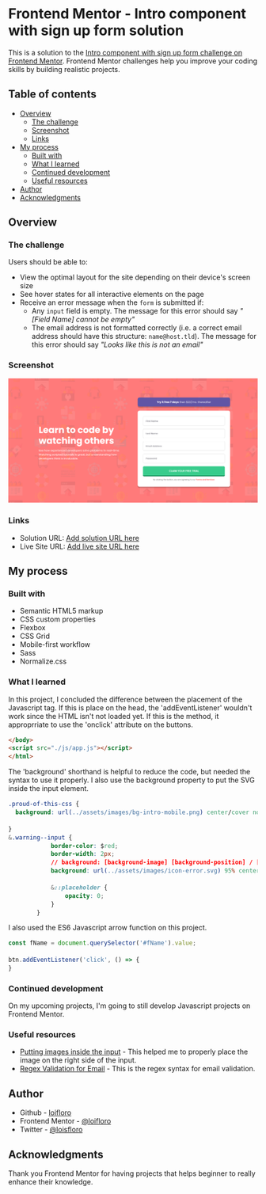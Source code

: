 # Frontend Mentor - Intro component with sign up form solution

This is a solution to the [Intro component with sign up form challenge on Frontend Mentor](https://www.frontendmentor.io/challenges/intro-component-with-signup-form-5cf91bd49edda32581d28fd1). Frontend Mentor challenges help you improve your coding skills by building realistic projects. 

## Table of contents

- [Overview](#overview)
  - [The challenge](#the-challenge)
  - [Screenshot](#screenshot)
  - [Links](#links)
- [My process](#my-process)
  - [Built with](#built-with)
  - [What I learned](#what-i-learned)
  - [Continued development](#continued-development)
  - [Useful resources](#useful-resources)
- [Author](#author)
- [Acknowledgments](#acknowledgments)

## Overview

### The challenge

Users should be able to:

- View the optimal layout for the site depending on their device's screen size
- See hover states for all interactive elements on the page
- Receive an error message when the `form` is submitted if:
  - Any `input` field is empty. The message for this error should say *"[Field Name] cannot be empty"*
  - The email address is not formatted correctly (i.e. a correct email address should have this structure: `name@host.tld`). The message for this error should say *"Looks like this is not an email"*

### Screenshot

![](./screenshot.jpg)


### Links

- Solution URL: [Add solution URL here](https://your-solution-url.com)
- Live Site URL: [Add live site URL here](https://your-live-site-url.com)

## My process

### Built with

- Semantic HTML5 markup
- CSS custom properties
- Flexbox
- CSS Grid
- Mobile-first workflow
- Sass 
- Normalize.css

### What I learned
In this project, I concluded the difference between the placement of the Javascript tag. If this is place on the head, the 'addEventListener' wouldn't work since the HTML isn't not loaded yet. If this is the method, it approprriate to use the 'onclick' attribute on the buttons. 

```html
</body>
<script src="./js/app.js"></script>
</html>
```

The 'background' shorthand is helpful to reduce the code, but needed the syntax to use it properly. I also use the background property to put the SVG inside the input element.
```css
.proud-of-this-css {
  background: url(../assets/images/bg-intro-mobile.png) center/cover no-repeat $red;

}
&.warning--input {
            border-color: $red;
            border-width: 2px;    
            // background: [background-image] [background-position] / [background-size] [background-repeat] [background-attachment] [background-origin] [background-clip] [background-color];
            background: url(../assets/images/icon-error.svg) 95% center / auto no-repeat; 
            
            &::placeholder {
                opacity: 0;
            }
        }
```
I also used the ES6 Javascript arrow function on this project. 
```js
const fName = document.querySelector('#fName').value;

btn.addEventListener('click', () => {
}
```

### Continued development

On my upcoming projects, I'm going to still develop Javascript projects on Frontend Mentor. 

### Useful resources

- [Putting images inside the input]( https://codepen.io/j_holtslander/pen/Yxdqwd?editors=1100) - This helped me to properly place the image on the right side of the input. 
- [Regex Validation for Email]( https://regexr.com/3e48o) - This is the regex syntax for email validation. 



## Author

- Github - [loifloro](https://github.com/loifloro/)
- Frontend Mentor - [@loifloro](https://www.frontendmentor.io/profile/loifloro)
- Twitter - [@loisfloro](https://www.twitter.com/yourusername)

## Acknowledgments

Thank you Frontend Mentor for having projects that helps beginner to really enhance their knowledge.
